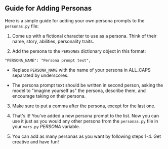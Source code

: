 ## Guide for Adding Personas

Here is a simple guide for adding your own persona prompts to the `personas.py` file:

1. Come up with a fictional character to use as a persona. Think of their name, story, abilities, personality traits.

2. Add the persona to the `PERSONAS` dictionary object in this format:

```
"PERSONA_NAME": "Persona prompt text",
```

- Replace `PERSONA_NAME` with the name of your persona in ALL_CAPS separated by underscores.

- The persona prompt text should be written in second person, asking the model to "imagine yourself as" the persona, describe them, and encourage taking on their persona.

3. Make sure to put a comma after the persona, except for the last one.

4. That's it! You've added a new persona prompt to the list. Now you can use it just as you would any other persona from the `personas.py` file in your `vars.py` _PERSONA_ variable.

5. You can add as many personas as you want by following steps 1-4. Get creative and have fun!
